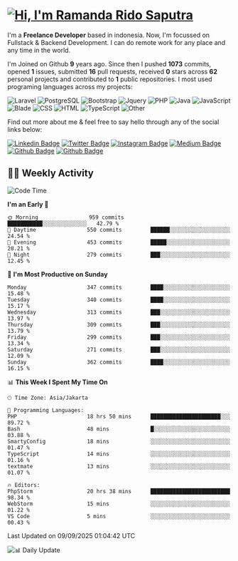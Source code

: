 # [![Hi, I'm Ramanda Rido Saputra](https://readme-typing-svg.herokuapp.com?size=24&vCenter=true&lines=%F0%9F%91%8B+Hi%2C+I'm+Ramanda+Rido+Saputra+;%F0%9F%92%BB+Fullstack+Web+Developer+)](https://git.io/typing-svg)

I'm a **Freelance Developer** based in indonesia. Now, I'm focussed on Fullstack & Backend Development. I can do remote work for any place and any time in the world.

I'm Joined on Github **9** years ago. Since then I pushed **1073** commits, opened **1** issues, submitted **16** pull requests, received **0** stars across **62** personal projects and contributed to **1** public repositories.
I most used programing languages across my projects:

![Laravel](https://img.shields.io/badge/Laravel-FF2D20?flat&logo=laravel&logoColor=white)
![PostgreSQL](https://img.shields.io/badge/PostgreSQL-316192?flat&logo=postgresql&logoColor=white)
![Bootstrap](https://img.shields.io/badge/Bootstrap-563D7C?flat&logo=bootstrap&logoColor=white)
![Jquery](https://img.shields.io/badge/jQuery-0769AD?flat&logo=jquery&logoColor=white)
![PHP](https://img.shields.io/badge/-PHP-%234F5D95?style=flat&logo=PHP&logoColor=white)
![Java](https://img.shields.io/badge/-Java-%23b07219?style=flat&logo=Java&logoColor=white)
![JavaScript](https://img.shields.io/badge/-JavaScript-%23f1e05a?style=flat&logo=JavaScript&logoColor=white)
![Blade](https://img.shields.io/badge/-Blade-%23f7523f?style=flat&logo=Blade&logoColor=white)
![CSS](https://img.shields.io/badge/-CSS-%23663399?style=flat&logo=CSS&logoColor=white)
![HTML](https://img.shields.io/badge/-HTML-%23e34c26?style=flat&logo=HTML&logoColor=white)
![TypeScript](https://img.shields.io/badge/-TypeScript-%233178c6?style=flat&logo=TypeScript&logoColor=white)
![Other](https://img.shields.io/badge/-Other-%23ededed?style=flat&logo=Other&logoColor=white)

Find out more about me & feel free to say hello through any of the social links below:

[![Linkedin Badge](https://img.shields.io/badge/-ramandaaridogh-blue?style=flat&logo=Linkedin&logoColor=white&link=https://www.linkedin.com/in/ramanda-rido-saputra/)](https://www.linkedin.com/in/ramanda-rido-saputra/)
[![Twitter Badge](https://img.shields.io/badge/-ramandaaridogh-%231DA1F2.svg?style=flat&logo=twitter&logoColor=white&link=https://www.twitter.com/ramandaaridogh)](https://www.twitter.com/ramandaaridogh/)
[![Instagram Badge](https://img.shields.io/badge/-ramandaaridogh-purple?style=flat&logo=instagram&logoColor=white&link=https://instagram.com/ramandaaridogh_/)](https://instagram.com/ramandaaridogh_)
[![Medium Badge](https://img.shields.io/badge/-@ramandaaridogh-%2312100E.svg?style=flat&logo=Medium&logoColor=white&link=https://medium.com/@ramandaaridogh/)](https://medium.com/@ramandaaridogh)
[![Github Badge](https://img.shields.io/badge/-@ramandaaridogh-100000.svg?style=flat&logo=github&logoColor=white&link=https://github.com/ramandaaridogh)](https://github.com/ramandaaridogh)
[![Github Badge](https://img.shields.io/badge/-@mxcode-100000.svg?style=flat&logo=github&logoColor=white&link=https://github.com/ramanda-mxcode)](https://github.com/ramanda-mxcode)

## 👨‍💻 Weekly Activity
<!--START_SECTION:waka-->
![Code Time](http://img.shields.io/badge/Code%20Time-1%2C521%20hrs%2016%20mins-blue)

**I'm an Early 🐤** 

```text
🌞 Morning                959 commits         ███████████░░░░░░░░░░░░░░   42.79 % 
🌆 Daytime                550 commits         ██████░░░░░░░░░░░░░░░░░░░   24.54 % 
🌃 Evening                453 commits         █████░░░░░░░░░░░░░░░░░░░░   20.21 % 
🌙 Night                  279 commits         ███░░░░░░░░░░░░░░░░░░░░░░   12.45 % 
```
📅 **I'm Most Productive on Sunday** 

```text
Monday                   347 commits         ████░░░░░░░░░░░░░░░░░░░░░   15.48 % 
Tuesday                  340 commits         ████░░░░░░░░░░░░░░░░░░░░░   15.17 % 
Wednesday                313 commits         ███░░░░░░░░░░░░░░░░░░░░░░   13.97 % 
Thursday                 309 commits         ███░░░░░░░░░░░░░░░░░░░░░░   13.79 % 
Friday                   299 commits         ███░░░░░░░░░░░░░░░░░░░░░░   13.34 % 
Saturday                 271 commits         ███░░░░░░░░░░░░░░░░░░░░░░   12.09 % 
Sunday                   362 commits         ████░░░░░░░░░░░░░░░░░░░░░   16.15 % 
```


📊 **This Week I Spent My Time On** 

```text
🕑︎ Time Zone: Asia/Jakarta

💬 Programming Languages: 
PHP                      18 hrs 50 mins      ██████████████████████░░░   89.72 % 
Bash                     48 mins             █░░░░░░░░░░░░░░░░░░░░░░░░   03.88 % 
SmartyConfig             18 mins             ░░░░░░░░░░░░░░░░░░░░░░░░░   01.47 % 
TypeScript               14 mins             ░░░░░░░░░░░░░░░░░░░░░░░░░   01.16 % 
textmate                 13 mins             ░░░░░░░░░░░░░░░░░░░░░░░░░   01.07 % 

🔥 Editors: 
PhpStorm                 20 hrs 38 mins      █████████████████████████   98.34 % 
WebStorm                 15 mins             ░░░░░░░░░░░░░░░░░░░░░░░░░   01.22 % 
VS Code                  5 mins              ░░░░░░░░░░░░░░░░░░░░░░░░░   00.43 % 
```


 Last Updated on 09/09/2025 01:04:42 UTC
<!--END_SECTION:waka-->

![📊 Daily Update](https://github.com/ramandaaridogh/ramandaaridogh/actions/workflows/update-activity.yml/badge.svg)
